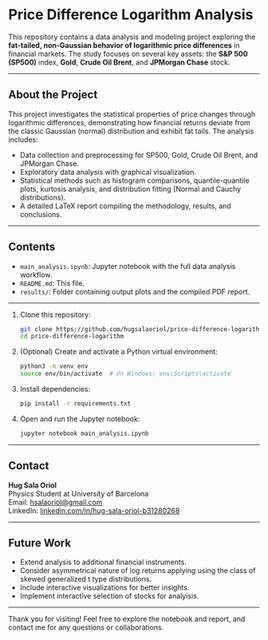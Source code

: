 # Price Difference Logarithm Analysis

This repository contains a data analysis and modeling project exploring the **fat-tailed, non-Gaussian behavior of logarithmic price differences** in financial markets. The study focuses on several key assets: the **S&P 500 (SP500)** index, **Gold**, **Crude Oil Brent**, and **JPMorgan Chase** stock.

---

## About the Project

This project investigates the statistical properties of price changes through logarithmic differences, demonstrating how financial returns deviate from the classic Gaussian (normal) distribution and exhibit fat tails. The analysis includes:

- Data collection and preprocessing for SP500, Gold, Crude Oil Brent, and JPMorgan Chase.
- Exploratory data analysis with graphical visualization.
- Statistical methods such as histogram comparisons, quantile-quantile plots, kurtosis analysis, and distribution fitting (Normal and Cauchy distributions).
- A detailed LaTeX report compiling the methodology, results, and conclusions.

---

## Contents

- `main_analysis.ipynb`: Jupyter notebook with the full data analysis workflow.
- `README.md`: This file.
- `results/`: Folder containing output plots and the compiled PDF report.

---

1. Clone this repository:

   ```bash
   git clone https://github.com/hugsalaoriol/price-difference-logarithm.git
   cd price-difference-logarithm
   ```

2. (Optional) Create and activate a Python virtual environment:

   ```bash
   python3 -m venv env
   source env/bin/activate  # On Windows: env\Scripts\activate
   ```

3. Install dependencies:

   ```bash
   pip install -r requirements.txt
   ```

4. Open and run the Jupyter notebook:

   ```bash
   jupyter notebook main_analysis.ipynb
   ```

---

## Contact

**Hug Sala Oriol**  
Physics Student at University of Barcelona  
Email: hsalaoriol@gmail.com  
LinkedIn: [linkedin.com/in/hug-sala-oriol-b31280268](https://www.linkedin.com/in/hug-sala-oriol-b31280268)

---

## Future Work

- Extend analysis to additional financial instruments.
- Consider asymmetrical nature of log returns applying using the class of skewed generalized t type distributions.
- Include interactive visualizations for better insights.
- Implement interactive selection of stocks for analyisis.

---

Thank you for visiting! Feel free to explore the notebook and report, and contact me for any questions or collaborations.
